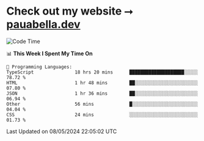 # Check out my website ⭢ [pauabella.dev](https://pauabella.dev)

<!--START_SECTION:waka-->
![Code Time](http://img.shields.io/badge/Code%20Time-3%2C301%20hrs%2043%20mins-blue)

📊 **This Week I Spent My Time On** 

```text
💬 Programming Languages: 
TypeScript               18 hrs 20 mins      ████████████████████░░░░░   78.72 % 
HTML                     1 hr 48 mins        ██░░░░░░░░░░░░░░░░░░░░░░░   07.80 % 
JSON                     1 hr 36 mins        ██░░░░░░░░░░░░░░░░░░░░░░░   06.94 % 
Other                    56 mins             █░░░░░░░░░░░░░░░░░░░░░░░░   04.04 % 
CSS                      24 mins             ░░░░░░░░░░░░░░░░░░░░░░░░░   01.73 % 
```


 Last Updated on 08/05/2024 22:05:02 UTC
<!--END_SECTION:waka-->
